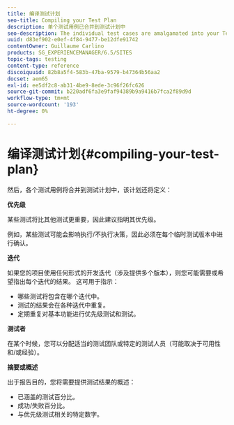 ```yaml
---
title: 编译测试计划
seo-title: Compiling your Test Plan
description: 单个测试用例已合并到测试计划中
seo-description: The individual test cases are amalgamated into your Test Plan
uuid: d83ef902-e0ef-4f84-9477-be12dfe91742
contentOwner: Guillaume Carlino
products: SG_EXPERIENCEMANAGER/6.5/SITES
topic-tags: testing
content-type: reference
discoiquuid: 82b8a5f4-583b-47ba-9579-b47364b56aa2
docset: aem65
exl-id: ee5df2c8-ab31-4be9-8ede-3c96f26fc626
source-git-commit: b220adf6fa3e9faf94389b9a9416b7fca2f89d9d
workflow-type: tm+mt
source-wordcount: '193'
ht-degree: 0%

---
```


# 编译测试计划{#compiling-your-test-plan}

然后，各个测试用例将合并到测试计划中，该计划还将定义：

**优先级**

某些测试将比其他测试更重要，因此建议指明其优先级。

例如，某些测试可能会影响执行/不执行决策，因此必须在每个临时测试版本中进行确认。

**迭代**

如果您的项目使用任何形式的开发迭代（涉及提供多个版本），则您可能需要或希望指出每个迭代的结果。 这可用于指示：

* 哪些测试将包含在哪个迭代中。
* 测试的结果会在各种迭代中重复。
* 定期重复对基本功能进行优先级测试和测试。

**测试者**

在某个时候，您可以分配适当的测试团队或特定的测试人员（可能取决于可用性和/或经验）。

**摘要或概述**

出于报告目的，您将需要提供测试结果的概述：

* 已涵盖的测试百分比。
* 成功/失败百分比。
* 与优先级测试相关的特定数字。
